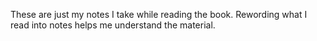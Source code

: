 These are just my notes I take while reading the book. Rewording what I read into notes helps me understand the material.